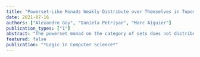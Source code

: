 ```yaml
---
title: "Powerset-Like Monads Weakly Distribute over Themselves in Toposes and Compact Hausdorff Spaces"
date: 2021-07-16
authors: ["Alexandre Goy", "Daniela Petrişan", "Marc Aiguier"]
publication_types: ["1"]
abstract: "The powerset monad on the category of sets does not distribute over itself. Nevertheless a weaker form of distributive law of the powerset monad over itself exists and it essentially stems from the canonical Egli-Milner extension of the powerset to the category of relations. On the other hand, any regular category yields a category of relations, and some regular categories also possess a powerset-like monad, as is the Vietoris monad on compact Hausdorff spaces. We derive the Egli-Milner extension in three different frameworks: sets, toposes, and compact Hausdorff spaces. We prove that it corresponds to a monotone weak distributive law in each case by showing that the multiplication extends to relations but the unit does not. We provide an application to coalgebraic determinization of alternating automata."
featured: false
publication: "*Logic in Computer Science*"
---
```


